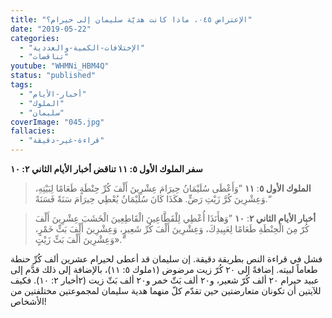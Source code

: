 ```yaml
---
title: "الإعتراض ٠٤٥، ماذا كانت هديّة سليمان إلى حيرام؟"
date: "2019-05-22"
categories:
  - "الإختلافات-الكمية-والعددية"
  - "تناقضات"
youtube: "WHMNi_HBM4Q"
status: "published"
tags:
  - "أخبار-الأيام"
  - "الملوك"
  - "سليمان"
coverImage: "045.jpg"
fallacies:
  - "قراءة-غير-دقيقة"
---
```


**سفر الملوك الأول ٥: ١١ تناقض أخبار الأيام الثاني ٢: ١٠**

> **الملوك الأول ٥**: **١١** ”وَأَعْطَى سُلَيْمَانُ حِيرَامَ عِشْرِينَ أَلْفَ كُرِّ حِنْطَةٍ طَعَامًا لِبَيْتِهِ، وَعِشْرِينَ كُرَّ زَيْتِ رَضٍّ. هكَذَا كَانَ سُلَيْمَانُ يُعْطِي حِيرَامَ سَنَةً فَسَنَةً.“

> **أخبار الأيام الثاني ٢**: **١٠** ”وَهأَنَذَا أُعْطِي لِلْقَطَّاعِينَ الْقَاطِعِينَ الْخَشَبَ عِشْرِينَ أَلْفَ كُرّ مِنَ الْحِنْطَةِ طَعَامًا لِعَبِيدِكَ، وَعِشْرِينَ أَلْفَ كُرِّ شَعِيرٍ، وَعِشْرِينَ أَلْفَ بَثِّ خَمْرٍ، وَعِشْرِينَ أَلْفَ بَثِّ زَيْتٍ».“

فشل في قراءة النص بطريقة دقيقة. إن سليمان قد أعطى لحيرام عشرين ألف كُرِّ حنطة طعاماً لبيته. إضافةً إلى ٢٠ كُرّ زيت مرضوض (١ملوك ٥: ١١)، بالإضافة إلى ذلك قدَّم إلى عبيد حيرام ٢٠ ألف كُرّ شعير، و٢٠ ألف بَثّ خمر و٢٠ ألف بَثّ زيت (٢أخبار ٢: ١٠). فكيف للآيتين أن تكونان متعارضتين حين تقدّم كلّ منهما هدية سليمان لمجموعتين مختلفتين من الأشخاص!
